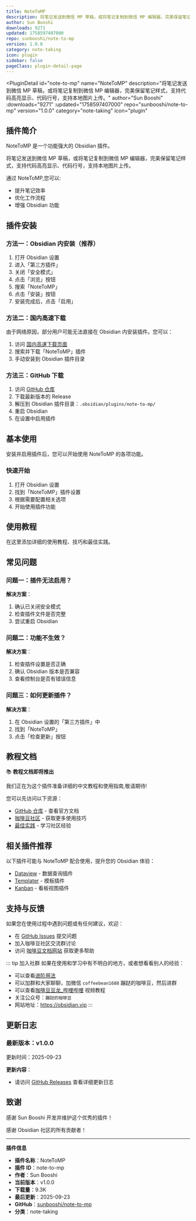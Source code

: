 ```yaml
---
title: NoteToMP
description: 将笔记发送到微信 MP 草稿，或将笔记复制到微信 MP 编辑器，完美保留笔记样式，支持代码高亮显示、代码行号，支持本地图片上传。
author: Sun Booshi
downloads: 9271
updated: 1758597407000
repo: sunbooshi/note-to-mp
version: 1.0.0
category: note-taking
icon: plugin
sidebar: false
pageClass: plugin-detail-page
---
```


<PluginDetail
  id="note-to-mp"
  name="NoteToMP"
  description="将笔记发送到微信 MP 草稿，或将笔记复制到微信 MP 编辑器，完美保留笔记样式，支持代码高亮显示、代码行号，支持本地图片上传。"
  author="Sun Booshi"
  :downloads="9271"
  :updated="1758597407000"
  repo="sunbooshi/note-to-mp"
  version="1.0.0"
  category="note-taking"
  icon="plugin"
>

<!-- AUTO_GENERATED_START -->
## 插件简介

NoteToMP 是一个功能强大的 Obsidian 插件。

将笔记发送到微信 MP 草稿，或将笔记复制到微信 MP 编辑器，完美保留笔记样式，支持代码高亮显示、代码行号，支持本地图片上传。

通过 NoteToMP,您可以:

- 提升笔记效率
- 优化工作流程
- 增强 Obsidian 功能

<!-- AUTO_GENERATED_END -->

<!-- AUTO_GENERATED_START -->
## 插件安装

### 方法一：Obsidian 内安装（推荐）

1. 打开 Obsidian 设置
2. 进入「第三方插件」
3. 关闭「安全模式」
4. 点击「浏览」按钮
5. 搜索「NoteToMP」
6. 点击「安装」按钮
7. 安装完成后，点击「启用」

### 方法二：国内高速下载

由于网络原因，部分用户可能无法直接在 Obsidian 内安装插件。您可以：

1. 访问 [国内高速下载页面](/zh/documentation/obsidian-plugins-download.html)
2. 搜索并下载「NoteToMP」插件
3. 手动安装到 Obsidian 插件目录

### 方法三：GitHub 下载

1. 访问 [GitHub 仓库](https://github.com/sunbooshi/note-to-mp)
2. 下载最新版本的 Release
3. 解压到 Obsidian 插件目录：`.obsidian/plugins/note-to-mp/`
4. 重启 Obsidian
5. 在设置中启用插件

## 基本使用

安装并启用插件后，您可以开始使用 NoteToMP 的各项功能。

### 快速开始

1. 打开 Obsidian 设置
2. 找到「NoteToMP」插件设置
3. 根据需要配置相关选项
4. 开始使用插件功能

<!-- AUTO_GENERATED_END -->

<!-- CUSTOM_CONTENT_START:tutorial -->
## 使用教程

在这里添加详细的使用教程、技巧和最佳实践。

<!-- CUSTOM_CONTENT_END:tutorial -->

<!-- SHARED_CONTENT_START -->
## 常见问题

### 问题一：插件无法启用？

**解决方案**：
1. 确认已关闭安全模式
2. 检查插件文件是否完整
3. 尝试重启 Obsidian

### 问题二：功能不生效？

**解决方案**：
1. 检查插件设置是否正确
2. 确认 Obsidian 版本是否兼容
3. 查看控制台是否有错误信息

### 问题三：如何更新插件？

**解决方案**：
1. 在 Obsidian 设置的「第三方插件」中
2. 找到「NoteToMP」
3. 点击「检查更新」按钮

## 教程文档

📚 **教程文档即将推出**

我们正在为这个插件准备详细的中文教程和使用指南,敬请期待!

您可以先访问以下资源：
- [GitHub 仓库](https://github.com/sunbooshi/note-to-mp) - 查看官方文档
- [咖啡豆社区](/zh/bases/) - 获取更多使用技巧
- [最佳实践](/zh/best-practices/) - 学习社区经验

## 相关插件推荐

以下插件可能与 NoteToMP 配合使用，提升您的 Obsidian 体验：

- [Dataview](/zh/plugins/dataview.html) - 数据查询插件
- [Templater](/zh/plugins/templater-obsidian.html) - 模板插件
- [Kanban](/zh/plugins/obsidian-kanban.html) - 看板视图插件

## 支持与反馈

如果您在使用过程中遇到问题或有任何建议，欢迎：

- 在 [GitHub Issues](https://github.com/sunbooshi/note-to-mp/issues) 提交问题
- 加入咖啡豆社区交流群讨论
- 访问 [咖啡豆文档网站](https://obsidian.vip) 获取更多帮助

::: tip 加入社群
如果在使用和学习中有不明白的地方，或者想看看别人的经验：
- 可以查看[进阶用法](/zh/advanced)
- 可以加群和大家聊聊，加微信 `coffeebean1688` 蹦跶的咖啡豆，然后进群
- 可以查看[咖啡豆豆龙_哔哩哔哩](https://space.bilibili.com/618777356) 视频教程
- 关注公众号：`蹦跶的咖啡豆`
- 网站地址：https://obsidian.vip
:::
<!-- SHARED_CONTENT_END -->

<!-- AUTO_GENERATED_START -->
## 更新日志

### 最新版本：v1.0.0

更新时间：2025-09-23

**更新内容**：
- 请访问 [GitHub Releases](https://github.com/sunbooshi/note-to-mp/releases) 查看详细更新日志

## 致谢

感谢 Sun Booshi 开发并维护这个优秀的插件！

感谢 Obsidian 社区的所有贡献者！

---

**插件信息**
- **插件名称**：NoteToMP
- **插件 ID**：note-to-mp
- **作者**：Sun Booshi
- **当前版本**：v1.0.0
- **下载量**：9.3K
- **最后更新**：2025-09-23
- **GitHub**：[sunbooshi/note-to-mp](https://github.com/sunbooshi/note-to-mp)
- **分类**：note-taking
<!-- AUTO_GENERATED_END -->

</PluginDetail>

